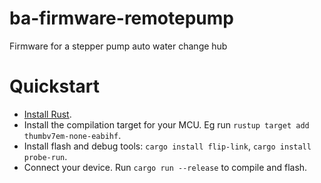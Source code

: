 # ba-firmware-remotepump

Firmware for a stepper pump auto water change hub

# Quickstart
- [Install Rust](https://www.rust-lang.org/tools/install).
- Install the compilation target for your MCU. Eg run `rustup target add thumbv7em-none-eabihf`.
- Install flash and debug tools: `cargo install flip-link`, `cargo install probe-run`.
- Connect your device. Run `cargo run --release` to compile and flash.
